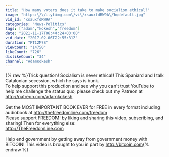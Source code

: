 ```yaml
---
title: "How many voters does it take to make socialism ethical?"
image: "https:\/\/i.ytimg.com\/vi\/xsauxfdRW9A\/hqdefault.jpg"
vid_id: "xsauxfdRW9A"
categories: "News-Politics"
tags: ["adam","kokesh","freedom"]
date: "2021-11-17T06:44:24+03:00"
vid_date: "2017-02-06T22:55:31Z"
duration: "PT12M7S"
viewcount: "14750"
likeCount: "726"
dislikeCount: "34"
channel: "AdamKokesh"
---
```

{% raw %}Trick question! Socialism is never ethical! This Spaniard and I talk Catalonian secession, which he says is bunk.<br />To help support this production and see why you can't trust YouTube to help me challenge the status quo, please check out my Patreon at <a rel="nofollow" target="blank" href="http://patreon.com/adamkokesh">http://patreon.com/adamkokesh</a><br /><br />Get the MOST IMPORTANT BOOK EVER for FREE in every format including audiobook at <a rel="nofollow" target="blank" href="http://thefreedomline.com/freedom">http://thefreedomline.com/freedom</a><br />Please support FREEDOM! by liking and sharing this video, subscribing, and sharing! Then for everything else:<br /><a rel="nofollow" target="blank" href="http://TheFreedomLine.com">http://TheFreedomLine.com</a><br /><br />Help end government by getting away from government money with BITCOIN! This video is brought to you in part by <a rel="nofollow" target="blank" href="http://bitcoin.com">http://bitcoin.com</a>{% endraw %}
